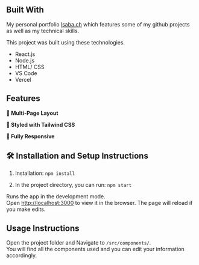 ## Built With

My personal portfolio <a href="https://www.lsaba.ch/" target="_blank">lsaba.ch</a> which features some of my github projects as well as my technical skills.<br/>

This project was built using these technologies.

- React.js
- Node.js
- HTML/ CSS
- VS Code
- Vercel

## Features

**📖 Multi-Page Layout**

**🎨 Styled with Tailwind CSS**

**📱 Fully Responsive**

## 🛠 Installation and Setup Instructions

1. Installation: `npm install`

2. In the project directory, you can run: `npm start`

Runs the app in the development mode.\
Open [http://localhost:3000](http://localhost:3000) to view it in the browser.
The page will reload if you make edits.

## Usage Instructions

Open the project folder and Navigate to `/src/components/`. <br/>
You will find all the components used and you can edit your information accordingly.
